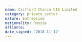 ```yaml
---
name: Clifford Chance CIS Limited 
category: private_sector
nature: Entreprise
nationality: Russie
alliance: 
date_signed: '2018-11-12'
---
```

    